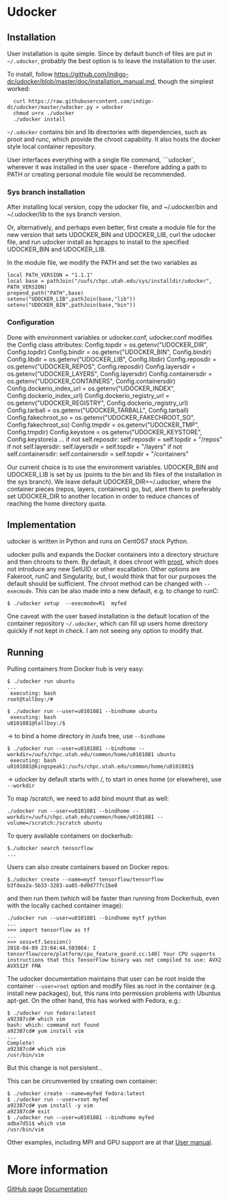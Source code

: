 # Udocker

## Installation

User installation is quite simple. Since by default bunch of files are put in ```~/.udocker```, probably the best option is to leave the installation to the user.

To install, follow https://github.com/indigo-dc/udocker/blob/master/doc/installation_manual.md, though the simplest worked:
```
  curl https://raw.githubusercontent.com/indigo-dc/udocker/master/udocker.py > udocker
  chmod u+rx ./udocker
  ./udocker install
```

```~/.udocker``` contains bin and lib directories with dependencies, such as proot and runc, which provide the chroot capability. It also hosts the docker style local container repository.

User interfaces everything with a single file command, ```udocker`, wherever it was installed in the user space - therefore adding a path to PATH or creating personal module file would be recommended.

### Sys branch installation

After installing local version, copy the udocker file, and ~/.udocker/bin and ~/.udocker/lib to the sys branch version.

Or, alternatively, and perhaps even better, first create a module file for the new version that sets UDOCKER_BIN and UDOCKER_LIB, curl the udocker file, and run udocker install as hpcapps to install to the specified UDOCKER_BIN and UDOCKER_LIB.

In the module file, we modify the PATH and set the two variables as
```
local PATH_VERSION = "1.1.1"
local base = pathJoin("/uufs/chpc.utah.edu/sys/installdir/udocker", PATH_VERSION)
prepend_path("PATH",base)
setenv("UDOCKER_LIB",pathJoin(base,"lib"))
setenv("UDOCKER_BIN",pathJoin(base,"bin"))
```

### Configuration

Done with environment variables or udocker.conf, udocker.conf modifies the Config class attributes:
        Config.topdir = os.getenv("UDOCKER_DIR", Config.topdir)
        Config.bindir = os.getenv("UDOCKER_BIN", Config.bindir)
        Config.libdir = os.getenv("UDOCKER_LIB", Config.libdir)
        Config.reposdir = os.getenv("UDOCKER_REPOS", Config.reposdir)
        Config.layersdir = os.getenv("UDOCKER_LAYERS", Config.layersdir)
        Config.containersdir = os.getenv("UDOCKER_CONTAINERS",
                                         Config.containersdir)
        Config.dockerio_index_url = os.getenv("UDOCKER_INDEX",
                                              Config.dockerio_index_url)
        Config.dockerio_registry_url = os.getenv("UDOCKER_REGISTRY",
                                                 Config.dockerio_registry_url)
        Config.tarball = os.getenv("UDOCKER_TARBALL", Config.tarball)
        Config.fakechroot_so = os.getenv("UDOCKER_FAKECHROOT_SO",
                                         Config.fakechroot_so)
        Config.tmpdir = os.getenv("UDOCKER_TMP", Config.tmpdir)
        Config.keystore = os.getenv("UDOCKER_KEYSTORE", Config.keystore)a
        ...
        if not self.reposdir:
            self.reposdir = self.topdir + "/repos"
        if not self.layersdir:
            self.layersdir = self.topdir + "/layers"
        if not self.containersdir:
            self.containersdir = self.topdir + "/containers"

Our current choice is to use the environment variables. UDOCKER_BIN and UDOCKER_LIB is set by us (points to the bin and lib files of the installation in the sys branch). We leave default UDOCKER_DIR=~/.udocker, where the container pieces (repos, layers, containers) go, but, alert them to preferably set UDOCKER_DIR to another location in order to reduce chances of reaching the home directory quota.

## Implementation

udocker is written in Python and runs on CentOS7 stock Python. 

udocker pulls and expands the Docker containers into a directory structure and then chroots to them. By default, it does chroot with [proot](https://proot-me.github.io/), which does not introduce any new SetUID or other escallation. Other options are Fakeroot, runC and Singularity, but, I would think that for our purposes the default should be sufficient. The chroot method can be changed with ```--execmode```. This can be also made into a new default, e.g. to change to runC:
```
$ ./udocker setup  --execmode=R1  myfed
```

One caveat with the user based installation is the default location of the container repository ```~/.udocker```, which can fill up users home directory quickly if not kept in check. I am not seeing any option to modify that.

## Running

Pulling containers from Docker hub is very easy:
```
$ ./udocker run ubuntu
...
 executing: bash
root@tallboy:/# 

$ ./udocker run --user=u0101881 --bindhome ubuntu
 executing: bash
u0101881@tallboy:/$ 
```
-> to bind a home directory in /uufs tree,  use ```--bindhome```
```
$ ./udocker run --user=u0101881 --bindhome --workdir=/uufs/chpc.utah.edu/common/home/u0101881 ubuntu
 executing: bash
u0101881@kingspeak1:/uufs/chpc.utah.edu/common/home/u0101881$ 
```
-> udocker by default starts with /, to start in ones home (or elsewhere), use ```--workdir```

To map /scratch, we need to add bind mount that as well:
```
./udocker run --user=u0101881 --bindhome --workdir=/uufs/chpc.utah.edu/common/home/u0101881 --volume=/scratch:/scratch ubuntu
```

To query available containers on dockerhub:
```
$./udocker search tensorflow
...
```

Users can also create containers based on Docker repos:
```
$./udocker create --name=mytf tensorflow/tensorflow
b3fdea2a-5b33-3283-aa85-6d0d777c1be0
```

and then run them (which will be faster than running from Dockerhub, even with the locally cached container image):
```
./udocker run --user=u0101881 --bindhome mytf python
...
>>> import tensorflow as tf
...
>>> sess=tf.Session()
2018-04-09 23:04:44.503864: I tensorflow/core/platform/cpu_feature_guard.cc:140] Your CPU supports instructions that this TensorFlow binary was not compiled to use: AVX2 AVX512F FMA
```

The udocker documentation maintains that user can be root inside the container ```--user=root``` option and modify files as root in the container (e.g. install new packages), but, this runs into permission problems with Ubuntus apt-get. On the other hand, this has worked with Fedora, e.g.:
```
$ ./udocker run fedora:latest
a92387cd# which vim
bash: which: command not found
a92387cd# yum install vim
...
Complete!
a92387cd# which vim
/usr/bin/vim
```

But this change is not persistent...

This can be circumvented by creating own container:
```
$ ./udocker create --name=myfed fedora:latest
$ ./udocker run --user=root myfed
a92387cd# yum install -y vim
a92387cd# exit
$ ./udocker run --user=u0101881 --bindhome myfed
adba7d51$ which vim
/usr/bin/vim
```

Other examples, including MPI and GPU support are at that [User manual](https://indigo-dc.gitbooks.io/udocker/content/doc/user_manual.html).


# More information
[GitHub page](https://github.com/indigo-dc/udocker)
[Documentation](https://indigo-dc.gitbooks.io/udocker/content/)




